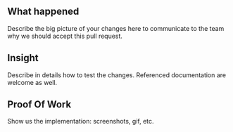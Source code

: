 ## What happened
Describe the big picture of your changes here to communicate to the team why we should accept this pull request. 

 
## Insight
Describe in details how to test the changes. Referenced documentation are welcome as well.
 

## Proof Of Work
Show us the implementation: screenshots, gif, etc.
 
